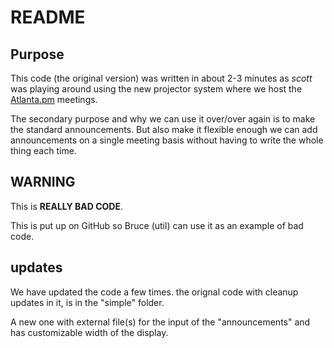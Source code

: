 # README

## Purpose

This code (the original version) was written in about 2-3 minutes as *scott* was playing around using the new projector system where we host the [Atlanta.pm](http://atlanta.pm.org/) meetings.

The secondary purpose and why we can use it over/over again is to make the standard announcements.  But also make it flexible enough we can add announcements on a single meeting basis without having to write the whole thing each time.

## WARNING

This is **REALLY BAD CODE**.

This is put up on GitHub so Bruce (util) can use it as an example of bad code.

## updates

We have updated the code a few times.  the orignal code with cleanup updates in it, is in the "simple" folder.

A new one with external file(s) for the input of the "announcements" and has customizable width of the display.
